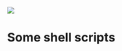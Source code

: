 [![](https://img.shields.io/badge/license-anti996-brightgreen.svg)](https://github.com/996icu/996.ICU)

# Some shell scripts
